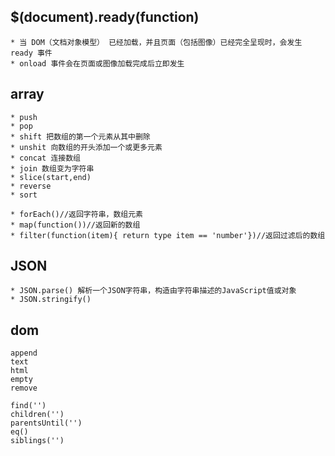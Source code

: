 ## $(document).ready(function)

	* 当 DOM（文档对象模型） 已经加载，并且页面（包括图像）已经完全呈现时，会发生 ready 事件
	* onload 事件会在页面或图像加载完成后立即发生


## array

	* push
	* pop
	* shift 把数组的第一个元素从其中删除
	* unshit 向数组的开头添加一个或更多元素
	* concat 连接数组
	* join 数组变为字符串
	* slice(start,end) 	
	* reverse
	* sort

	* forEach()//返回字符串，数组元素
	* map(function())//返回新的数组
	* filter(function(item){ return type item == 'number'})//返回过滤后的数组

## JSON

	* JSON.parse() 解析一个JSON字符串，构造由字符串描述的JavaScript值或对象
	* JSON.stringify()

## dom

	append
	text
	html
	empty
	remove

	find('')
	children('')
	parentsUntil('')
	eq()
	siblings('')
